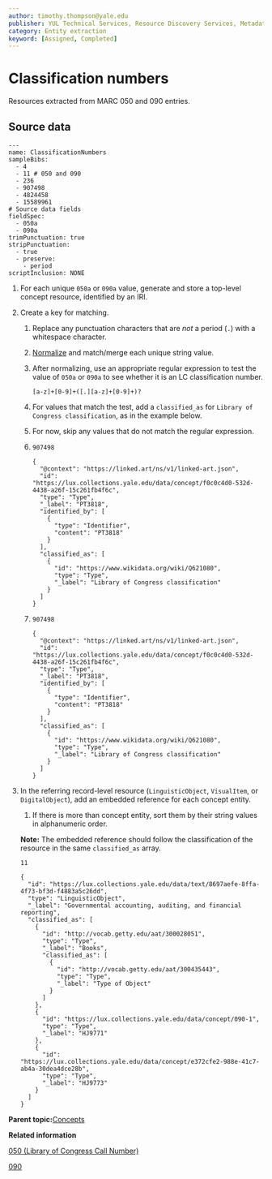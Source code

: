 ```yaml
---
author: timothy.thompson@yale.edu
publisher: YUL Technical Services, Resource Discovery Services, Metadata Services Unit
category: Entity extraction
keyword: [Assigned, Completed]
---
```


# Classification numbers

Resources extracted from MARC 050 and 090 entries.

## Source data

```
---
name: ClassificationNumbers
sampleBibs:
  - 4
  - 11 # 050 and 090
  - 236
  - 907498
  - 4824458
  - 15589961
# Source data fields
fieldSpec:
  - 050a
  - 090a
trimPunctuation: true
stripPunctuation:
  - true
  - preserve:
    - period
scriptInclusion: NONE
```

1.  For each unique `050a` or `090a` value, generate and store a top-level concept resource, identified by an IRI.

2.  Create a key for matching.

    1.  Replace any punctuation characters that are *not* a period \(`.`\) with a whitespace character.

    2.  [Normalize](../../glossary/normalization.md) and match/merge each unique string value.

    3.  After normalizing, use an appropriate regular expression to test the value of `050a` or `090a` to see whether it is an LC classification number.

        `[a-z]+[0-9]+([.][a-z]+[0-9]+)?`

    4.  For values that match the test, add a `classified_as` for `Library of Congress classification`, as in the example below.

    5.  For now, skip any values that do not match the regular expression.

    1.  `907498`

        ```
        {
          "@context": "https://linked.art/ns/v1/linked-art.json",
          "id": "https://lux.collections.yale.edu/data/concept/f0c0c4d0-532d-4438-a26f-15c261fb4f6c",
          "type": "Type",
          "_label": "PT3818",
          "identified_by": [
            {
              "type": "Identifier",
              "content": "PT3818"
            }
          ],
          "classified_as": [
            {
              "id": "https://www.wikidata.org/wiki/Q621080",
              "type": "Type",
              "_label": "Library of Congress classification"
            }
          ]
        }
        ```

    2.  `907498`

        ```
        {
          "@context": "https://linked.art/ns/v1/linked-art.json",
          "id": "https://lux.collections.yale.edu/data/concept/f0c0c4d0-532d-4438-a26f-15c261fb4f6c",
          "type": "Type",
          "_label": "PT3818",
          "identified_by": [
            {
              "type": "Identifier",
              "content": "PT3818"
            }
          ],
          "classified_as": [
            {
              "id": "https://www.wikidata.org/wiki/Q621080",
              "type": "Type",
              "_label": "Library of Congress classification"
            }
          ]
        }
        ```

3.  In the referring record-level resource \(`LinguisticObject`, `VisualItem`, or `DigitalObject`\), add an embedded reference for each concept entity.

    1.  If there is more than concept entity, sort them by their string values in alphanumeric order.

    **Note:** The embedded reference should follow the classification of the resource in the same `classified_as` array.

    `11`

    ```
    {
      "id": "https://lux.collections.yale.edu/data/text/8697aefe-8ffa-4f73-bf3d-f4883a5c26dd",
      "type": "LinguisticObject",
      "_label": "Governmental accounting, auditing, and financial reporting",
      "classified_as": [
        {
          "id": "http://vocab.getty.edu/aat/300028051",
          "type": "Type",
          "_label": "Books",
          "classified_as": [
            {
              "id": "http://vocab.getty.edu/aat/300435443",
              "type": "Type",
              "_label": "Type of Object"
            }
          ]
        },
        {
          "id": "https://lux.collections.yale.edu/data/concept/090-1",
          "type": "Type",
          "_label": "HJ9771"
        },
        {
          "id": "https://lux.collections.yale.edu/data/concept/e372cfe2-988e-41c7-ab4a-30dea4dce28b",
          "type": "Type",
          "_label": "HJ9773"
        }    
      ]
    }
    ```


**Parent topic:**[Concepts](../../concepts/concepts.md)

**Related information**  


[050 \(Library of Congress Call Number\)](../../tables/050_bib_table.md)

[090](../../tables/090_bib_table.md)

